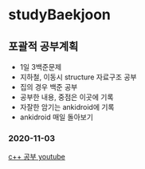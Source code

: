 # studyBaekjoon
## 포괄적 공부계획
* 1일 3백준문제   
* 지하철, 이동시 structure 자료구조 공부   
* 집의 경우 백준 공부   
* 공부한 내용, 중점은 이곳에 기록   
* 자잘한 암기는 ankidroid에 기록   
* ankidroid 매일 돌아보기   

### 2020-11-03
[c++ 공부 youtube](https://www.youtube.com/watch?v=vLnPwxZdW4Y&t=3830s)   
